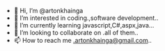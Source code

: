 - 👋 Hi, I’m @artonkhainga
- 👀 I’m interested in coding.,software development..
- 🌱 I’m currently learning javascript,C#,aspx,java...
- 💞️ I’m looking to collaborate on .all of them..
- 📫 How to reach me .artonkhainga@gmail.com..

<!---
artonkhainga/artonkhainga is a ✨ special ✨ repository because its `README.md` (this file) appears on your GitHub profile.
You can click the Preview link to take a look at your changes.
--->
